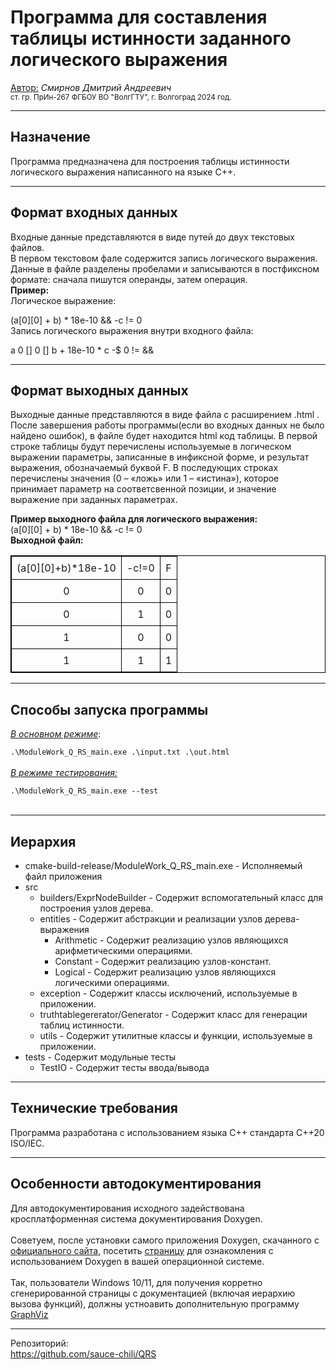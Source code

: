 <h1>Программа для составления таблицы истинности заданного логического выражения</h1>
<p>
<u>Автор:</u> <i>Смирнов Дмитрий Андреевич</i>
<br><small>ст. гр. ПрИн-267 ФГБОУ ВО "ВолгГТУ", г. Волгоград 2024 год.</small> <br />
</p>

---
<h2><b>Назначение</b></h2>
Программа предназначена для построения таблицы истинности логического выражения написанного на языке С++.

---
<h2><b>Формат входных данных</b></h2>
<p>
Входные данные представляются в виде путей до двух текстовых файлов.<br />
В первом текстовом фале содержится запись логического выражения. Данные в файле разделены пробелами и записываются в постфиксном формате: сначала пишутся операнды, затем операция. <br />
<b>Пример:</b> <br />
Логическое выражение: <br />

(a[0][0] + b) * 18e-10 && -c != 0 <br />
Запись логического выражения внутри входного файла: <br />

a 0 [] 0 [] b + 18e-10 * c -$ 0 != &&
</p>

---

<h2><b>Формат выходных данных</b></h2>
<p>
Выходные данные представляются в виде файла с расширением .html . После завершения работы программы(если во входных данных не было найдено ошибок), в файле будет находится html код таблицы.  В первой строке таблицы будут перечислены используемые в логическом выражении параметры, записанные в инфиксной форме, и результат выражения, обозначаемый буквой F. В последующих строках перечислены значения (0 – «ложь» или 1 – «истина»),  которое принимает параметр на соответсвенной позиции, и значение выражение при заданных параметрах. <br />

<b>Пример выходного файла для логического выражения:</b><br />
(a[0][0] + b) * 18e-10 && -c != 0 <br />
<b>Выходной файл:</b><br/>

<!DOCTYPE html>  
<html>  
<head>  
 <style> table {  
            border: 1px solid black;  
            border-collapse: collapse;  
            width: 100%;  
        }  
        td {  
            border: 1px solid black;  
            text-align: center;  
            padding: 8px;  
            word-wrap: break-word;  
            word-break: break-all;  
        }  
    </style>  
</head>  
<body>  
<table><tr><td>(a[0][0]+b)*18e-10</td><td>-c!=0</td><td>F</td></tr><tr><td>0</td><td>0</td><td>0</td></tr><tr><td>0</td><td>1</td><td>0</td></tr><tr><td>1</td><td>0</td><td>0</td></tr><tr><td>1</td><td>1</td><td>1</td></tr></table>  
</body>  
</html>
 
---
<h2><b>Способы запуска программы</b></h2>
<p>
<u><i>В основном режиме</i></u>:<br />
<code>
.\ModuleWork_Q_RS_main.exe .\input.txt .\out.html
</code>
<br/>
<u><i>В режиме тестирования:</i></u><br/>
<code>
.\ModuleWork_Q_RS_main.exe --test
</code>
<br/>
</p>

---

<h2><b>Иерархия</b></h2>

<ul>
<li>cmake-build-release/ModuleWork_Q_RS_main.exe - Исполняемый файл приложения</li>
<li>src
<ul>
<li>builders/ExprNodeBuilder - Cодержит вспомогательный класс для построения узлов дерева.</li>
<li>entities -  Содержит абстракции и реализации узлов дерева-выражения
<ul>
<li>Arithmetic - Содержит реализацию узлов являющихся арифметическими операциями.</li>
<li>Constant - Содержит реализацию узлов-констант.</li>
<li>Logical - Содержит реализацию узлов являющихся логическими операциями.</li>
</ul>
</li>
<li>exception - Содержит классы исключений, используемые в приложении.</li>
<li>truthtablegererator/Generator - Содержит класс для генерации таблиц истинности.</li>
<li>utils - Содержит утилитные классы и функции, используемые в приложении.</li>
</ul>
</li> 
<li>tests - Содержит модульные тесты
<ul>
<li>TestIO - Содержит тесты ввода/вывода
</li>
</ul>
</li>
</ul>

---

<h2><b>Технические требования</b></h2>
Программа разработана с использованием языка С++ стандарта С++20 ISO/IEC.

---
<h2><b>Особенности автодокументирования</b></h2>
Для автодокументирования исходного задействована кросплатформенная система документирования Doxygen. 
<br><br>
Советуем, после установки самого приложения Doxygen, скачанного с  <a href="https://www.doxygen.nl/">официального сайта</a>, посетить <a href="https://www.doxygen.nl/manual/install.html">страницу</a> для ознакомления с использованием Doxygen в вашей операционной системе.  
<br><br>
Так, пользователи Windows 10/11, для получения корретно сгенерированной страницы с документацией (включая иерархию вызова функций), должны устноавить дополнительную программу <a href="https://graphviz.org/">GraphViz</a> 

---
<p>
Репозиторий: <br />
<a href=https://github.com/sauce-chili/QRS>https://github.com/sauce-chili/QRS</a><br/>
</p>
